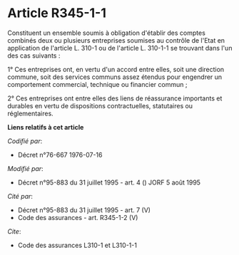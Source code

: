 # Article R345-1-1

Constituent un ensemble soumis à obligation d'établir des comptes combinés deux ou plusieurs entreprises soumises au contrôle
de l'Etat en application de l'article L. 310-1 ou de l'article L. 310-1-1 se trouvant dans l'un des cas suivants :

1° Ces entreprises ont, en vertu d'un accord entre elles, soit une direction commune, soit des services communs assez étendus
pour engendrer un comportement commercial, technique ou financier commun ;

2° Ces entreprises ont entre elles des liens de réassurance importants et durables en vertu de dispositions contractuelles,
statutaires ou réglementaires.

**Liens relatifs à cet article**

_Codifié par_:

  - Décret n°76-667 1976-07-16

_Modifié par_:

  - Décret n°95-883 du 31 juillet 1995 - art. 4 () JORF 5 août 1995

_Cité par_:

  - Décret n°95-883 du 31 juillet 1995 - art. 7 (V)
  - Code des assurances - art. R345-1-2 (V)

_Cite_:

  - Code des assurances L310-1 et L310-1-1
